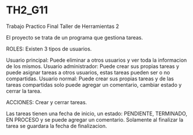 # TH2_G11
Trabajo Practico Final Taller de Herramientas 2

El proyecto se trata de un programa que gestiona tareas.

ROLES: Existen 3 tipos de usuarios.

Usuario principal: Puede eliminar a otros usuarios y ver toda la informacion de los mismos.
Usuario administrador: Puede crear sus propias tareas y puede asignar tareas a otros usuarios, estas tareas pueden ser o no compartidas.
Usuario normal: Puede crear sus propias tareas y de las tareas compartidas solo puede agregar un comentario, cambiar estado y cerrar la tarea.

ACCIONES: Crear y cerrar tareas.

Las tareas tienen una fecha de inicio, un estado: PENDIENTE, TERMINADO, EN PROCESO y se puede agregar un comentario. Solamente al finalizar la tarea se guardara la fecha de finalizacion. 
